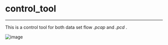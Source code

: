 # control_tool
---

This is a control tool for both data set flow *.pcap* and *.pcd* .

![image](https://github.com/nan0755/control_tool/blob/master/doc/Screenshot%20from%202018-05-09%2010:12:35.png)
